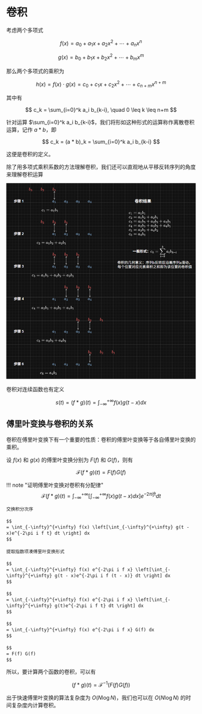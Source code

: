 # 卷积

考虑两个多项式

$$
f(x) = a_0 + a_1 x + a_2 x^2 + \cdots + a_n x^n
$$

$$
g(x) = b_0 + b_1 x + b_2 x^2 + \cdots + b_m x^m
$$

那么两个多项式的乘积为

$$
h(x) = f(x) \cdot g(x) = c_0 + c_1 x + c_2 x^2 + \cdots + c_{n+m} x^{n+m}
$$

其中有

$$
c_k = \sum_{i=0}^k a_i b_{k-i}, \quad 0 \leq k \leq n+m
$$

针对运算 $\sum_{i=0}^k a_i b_{k-i}$，我们将形如这种形式的运算称作离散卷积运算，记作 $a * b$，即

$$
c_k = (a * b)_k = \sum_{i=0}^k a_i b_{k-i}
$$

这便是卷积的定义。

除了用多项式乘积系数的方法理解卷积，我们还可以直观地从平移反转序列的角度来理解卷积运算

![平移反转卷积核](./images/conv.png)

卷积对连续函数也有定义

$$
s(t) = (f*g)(t) = \int_{ - \infty }^{ + \infty } {f(x)g(t - x)dx}
$$

## 傅里叶变换与卷积的关系

卷积在傅里叶变换下有一个重要的性质：卷积的傅里叶变换等于各自傅里叶变换的乘积。

设 $f(x)$ 和 $g(x)$ 的傅里叶变换分别为 $F(f)$ 和 $G(f)$，则有

$$
\mathcal{F}(f * g)(t) = F(f)G(f)
$$

!!! note "证明傅里叶变换对卷积有分配律"
    $$
    \mathcal{F}(f * g)(t) = \int_{-\infty}^{+\infty} \left[\int_{-\infty}^{+\infty} f(x)g(t - x)dx \right] e^{-2\pi i f t} dt
    $$

    交换积分次序

    $$
    = \int_{-\infty}^{+\infty} f(x) \left[\int_{-\infty}^{+\infty} g(t - x)e^{-2\pi i f t} dt \right] dx
    $$

    提取指数项凑傅里叶变换形式

    $$
    = \int_{-\infty}^{+\infty} f(x) e^{-2\pi i f x} \left[\int_{-\infty}^{+\infty} g(t - x)e^{-2\pi i f (t - x)} dt \right] dx
    $$

    $$
    = \int_{-\infty}^{+\infty} f(x) e^{-2\pi i f x} \left[\int_{-\infty}^{+\infty} g(t)e^{-2\pi i f t} dt \right] dx
    $$

    $$
    = \int_{-\infty}^{+\infty} f(x) e^{-2\pi i f x} G(f) dx
    $$

    $$
    = F(f) G(f)
    $$

所以，要计算两个函数的卷积，可以有

$$
(f * g)(t) = \mathcal{F}^{-1}(F(f) G(f))
$$

出于快速傅里叶变换的算法复杂度为 $O(N \log N)$，我们也可以在 $O(N \log N)$ 的时间复杂度内计算卷积。

```cpp
```